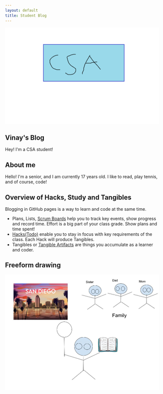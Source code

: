 ```yaml
---
layout: default
title: Student Blog
---
```


![A beautiful picture!](title.png "Me")

## Vinay's Blog
Hey! I'm a CSA student!

## About me
Hello! I'm a senior, and I am currently 17 years old. I like to read, play tennis, and of course, code!

## Overview of Hacks, Study and Tangibles
Blogging in GitHub pages is a way to learn and code at the same time. 

- Plans, Lists, [Scrum Boards](https://clickup.com/blog/scrum-board/) help you to track key events, show progress and record time.  Effort is a big part of your class grade.  Show plans and time spent!
- [Hacks(Todo)](https://levelup.gitconnected.com/six-ultimate-daily-hacks-for-every-programmer-60f5f10feae) enable you to stay in focus with key requirements of the class.  Each Hack will produce Tangibles.
- Tangibles or [Tangible Artifacts](https://en.wikipedia.org/wiki/Artifact_(software_development)) are things you accumulate as a learner and coder. 


## Freeform drawing
![A beautiful picture of me!](Me.jpg "Me")
